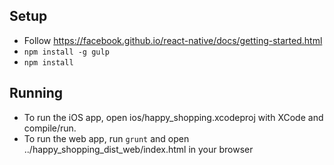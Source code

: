 ## Setup
- Follow https://facebook.github.io/react-native/docs/getting-started.html
- `npm install -g gulp`
- `npm install`

## Running
- To run the iOS app, open ios/happy_shopping.xcodeproj with XCode and compile/run.
- To run the web app, run `grunt` and open ../happy_shopping_dist_web/index.html in your browser

